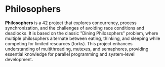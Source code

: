 # Philosophers  

**Philosophers** is a 42 project that explores concurrency, process synchronization, and the challenges of avoiding race conditions and deadlocks. It is based on the classic "Dining Philosophers" problem, where multiple philosophers alternate between eating, thinking, and sleeping while competing for limited resources (forks). This project enhances understanding of multithreading, mutexes, and semaphores, providing essential knowledge for parallel programming and system-level development.  
